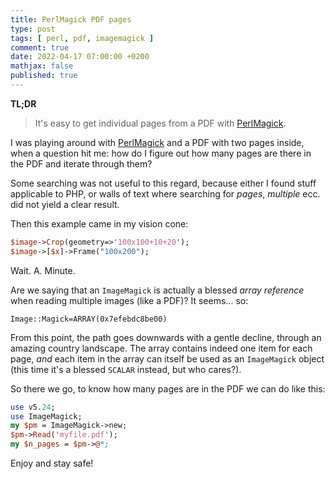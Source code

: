 ```yaml
---
title: PerlMagick PDF pages
type: post
tags: [ perl, pdf, imagemagick ]
comment: true
date: 2022-04-17 07:00:00 +0200
mathjax: false
published: true
---
```


**TL;DR**

> It's easy to get individual pages from a PDF with [PerlMagick][].

I was playing around with [PerlMagick][] and a PDF with two pages
inside, when a question hit me: how do I figure out how many pages are
there in the PDF and iterate through them?

Some searching was not useful to this regard, because either I found
stuff applicable to PHP, or walls of text where searching for *pages*,
*multiple* ecc. did not yield a clear result.

Then this example came in my vision cone:

```perl
$image->Crop(geometry=>'100x100+10+20');
$image->[$x]->Frame("100x200");
```

Wait. A. Minute.

Are we saying that an `ImageMagick` is actually a blessed *array
reference* when reading multiple images (like a PDF)? It seems... so:

```
Image::Magick=ARRAY(0x7efebdc8be00)
```

From this point, the path goes downwards with a gentle decline, through
an amazing country landscape. The array contains indeed one item for
each page, *and* each item in the array can itself be used as an
`ImageMagick` object (this time it's a blessed `SCALAR` instead, but who
cares?).

So there we go, to know how many pages are in the PDF we can do like
this:

```perl
use v5.24;
use ImageMagick;
my $pm = ImageMagick->new;
$pm->Read('myfile.pdf');
my $n_pages = $pm->@*;
```

Enjoy and stay safe!

[Perl]: https://www.perl.org/
[PerlMagick]: https://imagemagick.org/script/perl-magick.php

